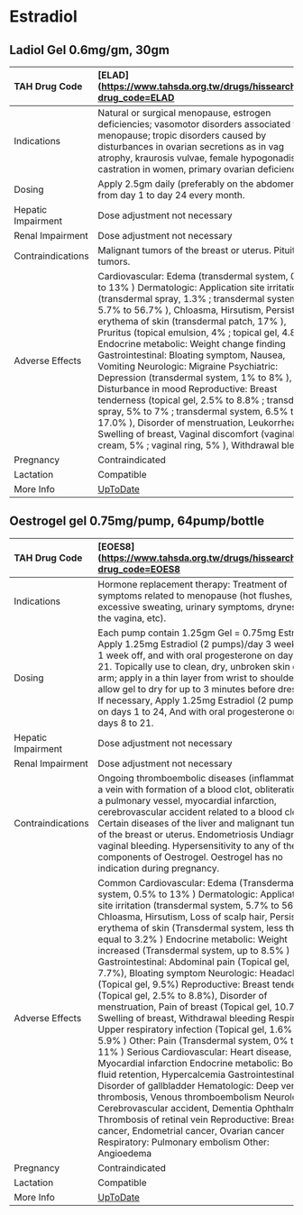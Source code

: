 # Estradiol

## Ladiol Gel 0.6mg/gm, 30gm

| TAH Drug Code      | [ELAD](https://www.tahsda.org.tw/drugs/hissearch.php?drug_code=ELAD                                                                                                                                                                                                                                                                                                                                                                                                                                                                                                                                                                                                                                                                                                             |
|:-------------------|:--------------------------------------------------------------------------------------------------------------------------------------------------------------------------------------------------------------------------------------------------------------------------------------------------------------------------------------------------------------------------------------------------------------------------------------------------------------------------------------------------------------------------------------------------------------------------------------------------------------------------------------------------------------------------------------------------------------------------------------------------------------------------------|
| Indications        | Natural or surgical menopause, estrogen deficiencies; vasomotor disorders associated with menopause; tropic disorders caused by disturbances in ovarian secretions as in vag atrophy, kraurosis vulvae, female hypogonadism, castration in women, primary ovarian deficiency.                                                                                                                                                                                                                                                                                                                                                                                                                                                                                                   |
| Dosing             | Apply 2.5gm daily (preferably on the abdomen) from day 1 to day 24 every month.                                                                                                                                                                                                                                                                                                                                                                                                                                                                                                                                                                                                                                                                                                 |
| Hepatic Impairment | Dose adjustment not necessary                                                                                                                                                                                                                                                                                                                                                                                                                                                                                                                                                                                                                                                                                                                                                   |
| Renal Impairment   | Dose adjustment not necessary                                                                                                                                                                                                                                                                                                                                                                                                                                                                                                                                                                                                                                                                                                                                                   |
| Contraindications  | Malignant tumors of the breast or uterus. Pituitary tumors.                                                                                                                                                                                                                                                                                                                                                                                                                                                                                                                                                                                                                                                                                                                     |
| Adverse Effects    | Cardiovascular: Edema (transdermal system, 0.5% to 13% ) Dermatologic: Application site irritation (transdermal spray, 1.3% ; transdermal system, 5.7% to 56.7% ), Chloasma, Hirsutism, Persistent erythema of skin (transdermal patch, 17% ), Pruritus (topical emulsion, 4% ; topical gel, 4.8% ) Endocrine metabolic: Weight change finding Gastrointestinal: Bloating symptom, Nausea, Vomiting Neurologic: Migraine Psychiatric: Depression (transdermal system, 1% to 8% ), Disturbance in mood Reproductive: Breast tenderness (topical gel, 2.5% to 8.8% ; transdermal spray, 5% to 7% ; transdermal system, 6.5% to 17.0% ), Disorder of menstruation, Leukorrhea, Swelling of breast, Vaginal discomfort (vaginal cream, 5% ; vaginal ring, 5% ), Withdrawal bleeding |
| Pregnancy          | Contraindicated                                                                                                                                                                                                                                                                                                                                                                                                                                                                                                                                                                                                                                                                                                                                                                 |
| Lactation          | Compatible                                                                                                                                                                                                                                                                                                                                                                                                                                                                                                                                                                                                                                                                                                                                                                      |
| More Info          | [UpToDate](https://www.uptodate.com/contents/nan-drug-information)                                                                                                                                                                                                                                                                                                                                                                                                                                                                                                                                                                                                                                                                                                              |

## Oestrogel gel 0.75mg/pump, 64pump/bottle

| TAH Drug Code      | [EOES8](https://www.tahsda.org.tw/drugs/hissearch.php?drug_code=EOES8                                                                                                                                                                                                                                                                                                                                                                                                                                                                                                                                                                                                                                                                                                                                                                                                                                                                                                                                                                                                                                                                                                                     |
|:-------------------|:------------------------------------------------------------------------------------------------------------------------------------------------------------------------------------------------------------------------------------------------------------------------------------------------------------------------------------------------------------------------------------------------------------------------------------------------------------------------------------------------------------------------------------------------------------------------------------------------------------------------------------------------------------------------------------------------------------------------------------------------------------------------------------------------------------------------------------------------------------------------------------------------------------------------------------------------------------------------------------------------------------------------------------------------------------------------------------------------------------------------------------------------------------------------------------------|
| Indications        | Hormone replacement therapy: Treatment of symptoms related to menopause (hot flushes, excessive sweating, urinary symptoms, dryness of the vagina, etc).                                                                                                                                                                                                                                                                                                                                                                                                                                                                                                                                                                                                                                                                                                                                                                                                                                                                                                                                                                                                                                  |
| Dosing             | Each pump contain 1.25gm Gel = 0.75mg Estradiol. Apply 1.25mg Estradiol (2 pumps)/day 3 weeks on, 1 week off, and with oral progesterone on days 8 to 21. Topically use to clean, dry, unbroken skin on the arm; apply in a thin layer from wrist to shoulder; allow gel to dry for up to 3 minutes before dressing. If necessary, Apply 1.25mg Estradiol (2 pumps)/day on days 1 to 24, And with oral progesterone on days 8 to 21.                                                                                                                                                                                                                                                                                                                                                                                                                                                                                                                                                                                                                                                                                                                                                      |
| Hepatic Impairment | Dose adjustment not necessary                                                                                                                                                                                                                                                                                                                                                                                                                                                                                                                                                                                                                                                                                                                                                                                                                                                                                                                                                                                                                                                                                                                                                             |
| Renal Impairment   | Dose adjustment not necessary                                                                                                                                                                                                                                                                                                                                                                                                                                                                                                                                                                                                                                                                                                                                                                                                                                                                                                                                                                                                                                                                                                                                                             |
| Contraindications  | Ongoing thromboembolic diseases (inflammation of a vein with formation of a blood clot, obliteration of a pulmonary vessel, myocardial infarction, cerebrovascular accident related to a blood clot). Certain diseases of the liver and malignant tumours of the breast or uterus. Endometriosis Undiagnosed vaginal bleeding. Hypersensitivity to any of the components of Oestrogel. Oestrogel has no indication during pregnancy.                                                                                                                                                                                                                                                                                                                                                                                                                                                                                                                                                                                                                                                                                                                                                      |
| Adverse Effects    | Common Cardiovascular: Edema (Transdermal system, 0.5% to 13% ) Dermatologic: Application site irritation (transdermal system, 5.7% to 56.7% ), Chloasma, Hirsutism, Loss of scalp hair, Persistent erythema of skin (Transdermal system, less than or equal to 3.2% ) Endocrine metabolic: Weight increased (Transdermal system, up to 8.5% ) Gastrointestinal: Abdominal pain (Topical gel, 7.7%), Bloating symptom Neurologic: Headache (Topical gel, 9.5%) Reproductive: Breast tenderness (Topical gel, 2.5% to 8.8%), Disorder of menstruation, Pain of breast (Topical gel, 10.7%), Swelling of breast, Withdrawal bleeding Respiratory: Upper respiratory infection (Topical gel, 1.6% to 5.9% ) Other: Pain (Transdermal system, 0% to 11% ) Serious Cardiovascular: Heart disease, Myocardial infarction Endocrine metabolic: Body fluid retention, Hypercalcemia Gastrointestinal: Disorder of gallbladder Hematologic: Deep venous thrombosis, Venous thromboembolism Neurologic: Cerebrovascular accident, Dementia Ophthalmic: Thrombosis of retinal vein Reproductive: Breast cancer, Endometrial cancer, Ovarian cancer Respiratory: Pulmonary embolism Other: Angioedema |
| Pregnancy          | Contraindicated                                                                                                                                                                                                                                                                                                                                                                                                                                                                                                                                                                                                                                                                                                                                                                                                                                                                                                                                                                                                                                                                                                                                                                           |
| Lactation          | Compatible                                                                                                                                                                                                                                                                                                                                                                                                                                                                                                                                                                                                                                                                                                                                                                                                                                                                                                                                                                                                                                                                                                                                                                                |
| More Info          | [UpToDate](https://www.uptodate.com/contents/nan-drug-information)                                                                                                                                                                                                                                                                                                                                                                                                                                                                                                                                                                                                                                                                                                                                                                                                                                                                                                                                                                                                                                                                                                                        |

